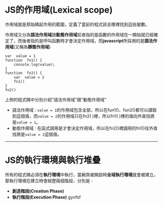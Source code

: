 # JS的作用域(Lexical scope)

作用域就是原始碼起作用的範圍，定義了當前的程式該去哪裡找到這些變數。

作用域又分為**語法作用域**跟**動態作用域**前者指的是函數的作用域在一開始就已經確定了，而後者指的是呼叫函數時才會決定作用域，而**javascript**所採用的是**語法作用域**(又稱為**靜態作用域**)


```
var  value = 1
function  fn1() {
    console.log(value);
}
function  fn2() {
    var  value = 2
    fn1()
}
fn2()
```
上例的程式碼中分別介紹"語法作用域"跟"動態作用域"
- 語法作用域 : `value = 1`的作用域包含全部，所以在fun1()、fun2()都可以讀取到這個值，而`value = 2`的作用域只在fn2( )裡，所以fn1( )裡的值向外查找將是`value = 1`。
- 動態作用域 : 在函式調用是才會決定作用域，所以在fn2()裡調用的fn1()往外查找將是`value = 2`這個值。
---
# JS的執行環境與執行堆疊
所有的程式碼必須在**執行環境**中執行，當網頁被開啟時**全域執行環境**就會被建立。
那執行環境在建立時會經歷兩個階段，分別是 :
- **創造階段(Creation Phase)**
- **執行階段(Execution Phase)**
gyvfsf



